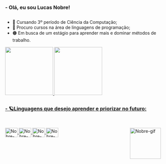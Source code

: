 ### - Olá, eu sou Lucas Nobre!
##
- 📙 Cursando 3º período de Ciência da Computação;
- 🍂 Procuro cursos na área de linguagens de programação;
- 🟠 Em busca de um estágio para aprender mais e dominar métodos de trabalho.

<div>
  <a href="https://beacons.ai/lucasnobree">
  <img height="155em" src="https://github-readme-stats.vercel.app/api?username=lucasnobree&show_icons=true&theme=codeSTACKr&include_all_commits=true&count_private=true"/>
  <img height="155em" src="https://github-readme-stats.vercel.app/api/top-langs/?username=lucasnobree&layout=compact&langs_count=16&theme=codeSTACKr" />
</div>
  
##
###  - 🪐Linguagens que desejo aprender e priorizar no futuro:
##  

<div style="display: inline_block"><br>  
            <img align="center" alt="Nobre-Njs" height="30" width="40" src="https://cdn.jsdelivr.net/gh/devicons/devicon/icons/nodejs/nodejs-original.svg" />
            <img align="center" alt="Nobre-Js" height="30" width="40" src="https://cdn.jsdelivr.net/gh/devicons/devicon/icons/javascript/javascript-original.svg" />
            <img align="center" alt="Nobre-C" height="30" width="40" src="https://cdn.jsdelivr.net/gh/devicons/devicon/icons/c/c-original.svg" />
            <img align="center" alt="Nobre-Py" height="30" width="40" src="https://cdn.jsdelivr.net/gh/devicons/devicon/icons/python/python-original.svg" />
  <img align="right" alt="Nobre-gif" height="100" width="100"src="https://cdn.discordapp.com/attachments/402832761142116352/988871002371014686/standard_1.gif">
</div
             
